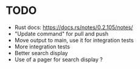 # TODO

- Rust docs: https://docs.rs/notes/0.2.105/notes/
- "Update command" for pull and push
- Move output to main, use it for integration tests
- More integration tests
- Better search display
- Use of a pager for search display ?
